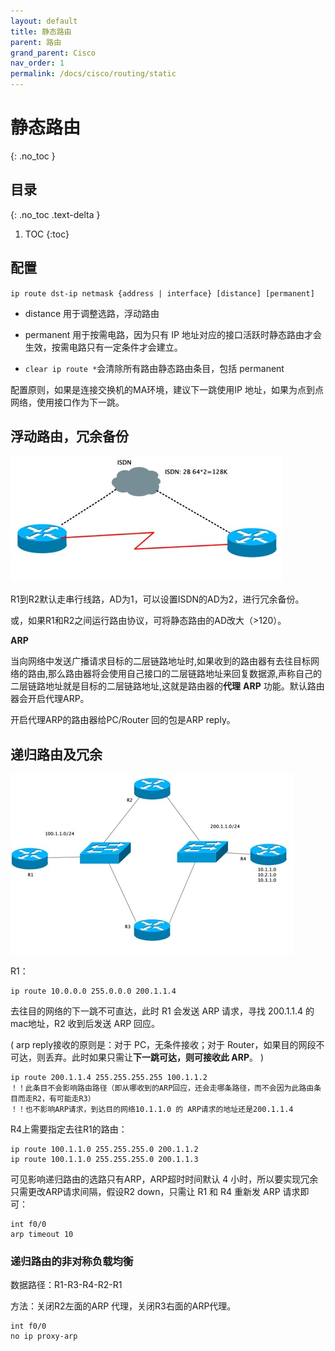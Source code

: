 ```yaml
---
layout: default
title: 静态路由
parent: 路由
grand_parent: Cisco
nav_order: 1
permalink: /docs/cisco/routing/static
---
```


# 静态路由
{: .no_toc }

## 目录
{: .no_toc .text-delta }

1. TOC
{:toc}

## 配置

`ip route dst-ip netmask {address | interface} [distance] [permanent]`

- distance 用于调整选路，浮动路由

- permanent 用于按需电路，因为只有 IP 地址对应的接口活跃时静态路由才会生效，按需电路只有一定条件才会建立。 

- `clear ip route *`会清除所有路由静态路由条目，包括 permanent

配置原则，如果是连接交换机的MA环境，建议下一跳使用IP 地址，如果为点到点网络，使用接口作为下一跳。

 

## 浮动路由，冗余备份

![img](../../../pics/clip_image002-9003067.jpg)

R1到R2默认走串行线路，AD为1，可以设置ISDN的AD为2，进行冗余备份。

或，如果R1和R2之间运行路由协议，可将静态路由的AD改大（>120）。

 

**ARP**

当向网络中发送广播请求目标的二层链路地址时,如果收到的路由器有去往目标网络的路由,那么路由器将会使用自己接口的二层链路地址来回复数据源,声称自己的二层链路地址就是目标的二层链路地址,这就是路由器的**代理** **ARP** 功能。默认路由器会开启代理ARP。

开启代理ARP的路由器给PC/Router 回的包是ARP reply。

## 递归路由及冗余

![img](../../../pics/clip_image004-9003067.jpg)

R1：

```shell
ip route 10.0.0.0 255.0.0.0 200.1.1.4
```

去往目的网络的下一跳不可直达，此时 R1 会发送 ARP 请求，寻找 200.1.1.4 的 mac地址，R2 收到后发送 ARP 回应。

( arp reply接收的原则是：对于 PC，无条件接收；对于 Router，如果目的网段不可达，则丢弃。此时如果只需让**下一跳可达，则可接收此 ARP**。 )

```shell
ip route 200.1.1.4 255.255.255.255 100.1.1.2
！！此条目不会影响路由路径（即从哪收到的ARP回应，还会走哪条路径，而不会因为此路由条目而走R2，有可能走R3）
！！也不影响ARP请求，到达目的网络10.1.1.0 的 ARP请求的地址还是200.1.1.4
```



R4上需要指定去往R1的路由：

```shell
ip route 100.1.1.0 255.255.255.0 200.1.1.2
ip route 100.1.1.0 255.255.255.0 200.1.1.3
```



可见影响递归路由的选路只有ARP，ARP超时时间默认 4 小时，所以要实现冗余只需更改ARP请求间隔，假设R2 down，只需让 R1 和 R4 重新发 ARP 请求即可：

```
int f0/0
arp timeout 10
```



### 递归路由的非对称负载均衡

数据路径：R1-R3-R4-R2-R1

方法：关闭R2左面的ARP 代理，关闭R3右面的ARP代理。

```shell
int f0/0   
no ip proxy-arp
```



